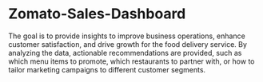 # Zomato-Sales-Dashboard
The goal is to provide insights to improve business operations, enhance customer satisfaction, and drive growth for the food delivery service. By analyzing the data, actionable recommendations are provided, such as which menu items to promote, which restaurants to partner with, or how to tailor marketing campaigns to different customer segments.
